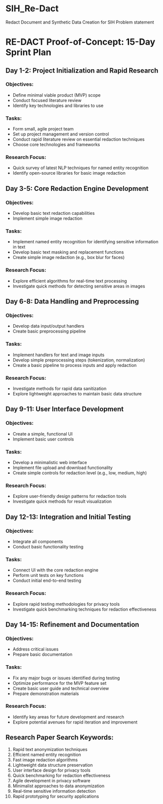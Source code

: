 # SIH_Re-Dact
Redact Document and Synthetic Data Creation for SIH Problem statement

# RE-DACT Proof-of-Concept: 15-Day Sprint Plan

## Day 1-2: Project Initialization and Rapid Research

### Objectives:
- Define minimal viable product (MVP) scope
- Conduct focused literature review
- Identify key technologies and libraries to use

### Tasks:
- Form small, agile project team
- Set up project management and version control
- Conduct rapid literature review on essential redaction techniques
- Choose core technologies and frameworks

### Research Focus:
- Quick survey of latest NLP techniques for named entity recognition
- Identify open-source libraries for basic image redaction

## Day 3-5: Core Redaction Engine Development

### Objectives:
- Develop basic text redaction capabilities
- Implement simple image redaction

### Tasks:
- Implement named entity recognition for identifying sensitive information in text
- Develop basic text masking and replacement functions
- Create simple image redaction (e.g., box blur for faces)

### Research Focus:
- Explore efficient algorithms for real-time text processing
- Investigate quick methods for detecting sensitive areas in images

## Day 6-8: Data Handling and Preprocessing

### Objectives:
- Develop data input/output handlers
- Create basic preprocessing pipeline

### Tasks:
- Implement handlers for text and image inputs
- Develop simple preprocessing steps (tokenization, normalization)
- Create a basic pipeline to process inputs and apply redaction

### Research Focus:
- Investigate methods for rapid data sanitization
- Explore lightweight approaches to maintain basic data structure

## Day 9-11: User Interface Development

### Objectives:
- Create a simple, functional UI
- Implement basic user controls

### Tasks:
- Develop a minimalistic web interface
- Implement file upload and download functionality
- Create simple controls for redaction level (e.g., low, medium, high)

### Research Focus:
- Explore user-friendly design patterns for redaction tools
- Investigate quick methods for result visualization

## Day 12-13: Integration and Initial Testing

### Objectives:
- Integrate all components
- Conduct basic functionality testing

### Tasks:
- Connect UI with the core redaction engine
- Perform unit tests on key functions
- Conduct initial end-to-end testing

### Research Focus:
- Explore rapid testing methodologies for privacy tools
- Investigate quick benchmarking techniques for redaction effectiveness

## Day 14-15: Refinement and Documentation

### Objectives:
- Address critical issues
- Prepare basic documentation

### Tasks:
- Fix any major bugs or issues identified during testing
- Optimize performance for the MVP feature set
- Create basic user guide and technical overview
- Prepare demonstration materials

### Research Focus:
- Identify key areas for future development and research
- Explore potential avenues for rapid iteration and improvement

## Research Paper Search Keywords:

1. Rapid text anonymization techniques
2. Efficient named entity recognition
3. Fast image redaction algorithms
4. Lightweight data structure preservation
5. User interface design for privacy tools
6. Quick benchmarking for redaction effectiveness
7. Agile development in privacy software
8. Minimalist approaches to data anonymization
9. Real-time sensitive information detection
10. Rapid prototyping for security applications

